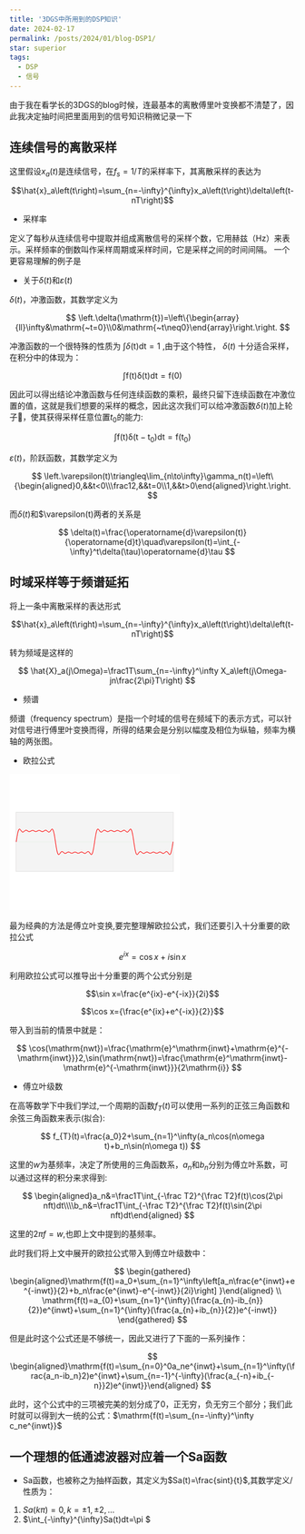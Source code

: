 ```yaml
---
title: '3DGS中所用到的DSP知识'
date: 2024-02-17
permalink: /posts/2024/01/blog-DSP1/
star: superior
tags:
  - DSP
  - 信号
---
```


由于我在看学长的3DGS的blog时候，连最基本的离散傅里叶变换都不清楚了，因此我决定抽时间把里面用到的信号知识稍微记录一下


## 连续信号的离散采样

这里假设$x_{a}(t)$是连续信号，在$f_s=1/T$的采样率下，其离散采样的表达为

$$\hat{x}_a\left(t\right)=\sum_{n=-\infty}^{\infty}x_a\left(t\right)\delta\left(t-nT\right)$$

* 采样率

定义了每秒从连续信号中提取并组成离散信号的采样个数，它用赫兹（Hz）来表示。采样频率的倒数叫作采样周期或采样时间，它是采样之间的时间间隔。
一个更容易理解的例子是

* 关于$\delta(t)$和$\varepsilon(t)$

$\delta(t)$，冲激函数，其数学定义为

$$
\left.\delta(\mathrm{t})=\left\{\begin{array}{ll}\infty&\mathrm{~t=0}\\0&\mathrm{~t\neq0}\end{array}\right.\right.
$$

冲激函数的一个很特殊的性质为
$\int\delta(\mathrm{t})\mathrm{dt}=1$
,由于这个特性，
$\delta(t)$
十分适合采样，在积分中的体现为：

$$
\int\mathrm{f(t)\delta(t)dt}=\mathrm{f(0)}
$$

因此可以得出结论冲激函数与任何连续函数的乘积，最终只留下连续函数在冲激位置的值，这就是我们想要的采样的概念，因此这次我们可以给冲激函数$\delta(t)$加上轮子🛞，使其获得采样任意位置$t_{0}$的能力:

$$
\mathrm{\int f(t)\delta(t-t_0)dt=f(t_0)}
$$

$\varepsilon(t)$，阶跃函数，其数学定义为

$$
\left.\varepsilon(t)\triangleq\lim_{n\to\infty}\gamma_n(t)=\left\{\begin{aligned}0,&&t<0\\\frac12,&&t=0\\1,&&t>0\end{aligned}\right.\right.
$$

而$\delta(t)$和$\varepsilon(t)两者的关系是

$$
\delta(t)=\frac{\operatorname{d}\varepsilon(t)}{\operatorname{d}t}\quad\varepsilon(t)=\int_{-\infty}^t\delta(\tau)\operatorname{d}\tau 
$$


## 时域采样等于频谱延拓

将上一条中离散采样的表达形式

$$\hat{x}_a\left(t\right)=\sum_{n=-\infty}^{\infty}x_a\left(t\right)\delta\left(t-nT\right)$$

转为频域是这样的

$$
\hat{X}_a(j\Omega)=\frac1T\sum_{n=-\infty}^\infty X_a\left(j\Omega-jn\frac{2\pi}T\right)
$$

* 频谱

频谱（frequency spectrum）是指一个时域的信号在频域下的表示方式，可以针对信号进行傅里叶变换而得，所得的结果会是分别以幅度及相位为纵轴，频率为横轴的两张图。

* 欧拉公式

![十分形象的动图](Fourier_transform_time_and_frequency_domains_(small).gif)

最为经典的方法是傅立叶变换,要完整理解欧拉公式，我们还要引入十分重要的欧拉公式

$$e^{ix}=\cos x+i\sin x$$

利用欧拉公式可以推导出十分重要的两个公式分别是

$$\sin x=\frac{e^{ix}-e^{-ix}}{2i}$$

$$\cos x={\frac{e^{ix}+e^{-ix}}{2}}$$

带入到当前的情景中就是：

$$
\cos(\mathrm{nwt})=\frac{\mathrm{e}^\mathrm{inwt}+\mathrm{e}^{-\mathrm{inwt}}}2,\sin(\mathrm{nwt})=\frac{\mathrm{e}^\mathrm{inwt}-\mathrm{e}^{-\mathrm{inwt}}}{2\mathrm{i}}
$$

* 傅立叶级数

在高等数学下中我们学过,一个周期的函数$f_{T}(t)$可以使用一系列的正弦三角函数和余弦三角函数来表示(拟合):

$$
f_{T}(t)=\frac{a_0}2+\sum_{n=1}^\infty(a_n\cos(n\omega t)+b_n\sin(n\omega t))
$$

这里的$w$为基频率，决定了所使用的三角函数系，$a_{n}$和$b_{n}$分别为傅立叶系数，可以通过这样的积分来求得到:

$$
\begin{aligned}a_n&=\frac1T\int_{-\frac T2}^{\frac T2}f(t)\cos(2\pi nft)dt\\\\b_n&=\frac1T\int_{-\frac T2}^{\frac T2}f(t)\sin(2\pi nft)dt\end{aligned}
$$

这里的$2\pi f = w$,也即上文中提到的基频率。

此时我们将上文中展开的欧拉公式带入到傅立叶级数中：

$$
\begin{gathered}
\begin{aligned}\mathrm{f(t)=a_0+\sum_{n=1}^\infty\left[a_n\frac{e^{inwt}+e^{-inwt}}{2}+b_n\frac{e^{inwt}-e^{-inwt}}{2i}\right] }\end{aligned} \\
\mathrm{f(t)=a_{0}+\sum_{n=1}^{\infty}(\frac{a_{n}-ib_{n}}{2})e^{inwt}+\sum_{n=1}^{\infty}(\frac{a_{n}+ib_{n}}{2})e^{-inwt}} 
\end{gathered}
$$

但是此时这个公式还是不够统一，因此又进行了下面的一系列操作：

$$
\begin{aligned}\mathrm{f(t)=\sum_{n=0}^0a_ne^{inwt}+\sum_{n=1}^\infty(\frac{a_n-ib_n}2)e^{inwt}+\sum_{n=-1}^{-\infty}(\frac{a_{-n}+ib_{-n}}2)e^{inwt}}\end{aligned}
$$

此时，这个公式中的三项被完美的划分成了0，正无穷，负无穷三个部分；我们此时就可以得到大一统的公式：$\mathrm{f(t)=\sum_{n=-\infty}^\infty c_ne^{inwt}}$


## 一个理想的低通滤波器对应着一个Sa函数

* Sa函数，也被称之为抽样函数，其定义为$Sa(t)=\frac{sint}{t}$,其数学定义/性质为：
1. $Sa(k\pi)=0,k=\pm 1,\pm 2,...$
2. $\int_{-\infty}^{\infty}Sa(t)dt=\pi $

























